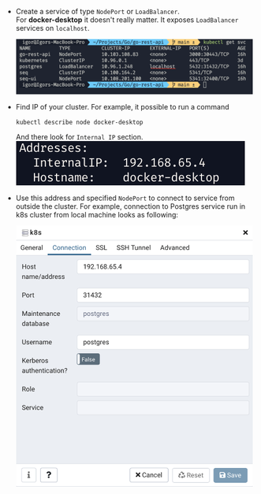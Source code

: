 - Create a service of type `NodePort` or `LoadBalancer`.  
For **docker-desktop** it doesn't really matter. It exposes `LoadBalancer` services on `localhost`.  


    ![load balancer on localhost](./img/cts-001.png)

- Find IP of your cluster. For example, it possible to run a command
    ``` shell
    kubectl describe node docker-desktop
    ```
    And there look for `Internal IP` section.  
    ![external ip of the cluster](./img/cts-002.png)

- Use this address and specified `NodePort` to connect to service from outside the cluster.
    For example, connection to Postgres service run in k8s cluster from local machine looks as following:  
    
    ![connect to postgres](./img/cts-003.png)
